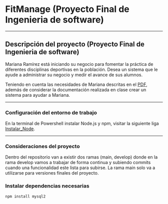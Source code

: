 # FitManage (Proyecto Final de Ingenieria de software)

---

## Descripción del proyecto (Proyecto Final de Ingenieria de software)

Mariana Ramírez está iniciando su negocio para fomentar la práctica de diferentes disciplinas deportivas en la población. Desea un sistema que le ayude a administrar su negocio y medir el avance de sus alumnos.

Teniendo en cuenta las necesidades de Mariana descritas en el [PDF](https://drive.google.com/file/d/11X0MSB4kyhyPK6SW00HIBw1b9c2FHw-l/view?usp=sharing), además de considerar la documentación realizada en clase crear un sistema para ayudar a Mariana.

---

### Configuración del entorno de trabajo

En la terminal de Powershell instalar Node.js y npm, visitar la siguiente liga [Instalar_Node](https://nodejs.org/en/download/package-manager).

---

### Consideraciones del proyecto

Dentro del repositorio van a existir dos ramas (main, develop) donde en la rama develop vamos a trabajar de forma continua y subiendo commits cuando una funcionalidad este lista para subirse. La rama main solo va a utilizarse para versiones finales del proyecto.

### Instalar dependencias necesarias
```
npm install mysql2
```
